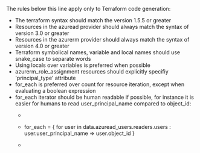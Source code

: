 

The rules below this line apply only to Terraform code generation:
- The terraform syntax should match the version 1.5.5 or greater
- Resources in the azuread provider should always match the syntax of version 3.0 or greater
- Resources in the azurerm provider should always match the syntax of version 4.0 or greater
- Terraform symbolical names, variable and local names should use snake_case to separate words
- Using locals over variables is preferred when possible
- azurerm_role_assignment resources should explicitly specifiy 'principal_type' attribute
- for_each is preferred over count for resource iteration, except when evaluating a boolean expression
- for_each iterator should be human readable if possible, for instance it is easier for humans to read user_principal_name compared to object_id:
  - ```hcl
  - for_each         = { for user in data.azuread_users.readers.users : user.user_principal_name => user.object_id }
  - ``` 